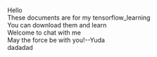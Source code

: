Hello <br> 
These documents are for my tensorflow_learning <br>
You can download them and learn   <br>
Welcome to chat with me    <br>
May the force be with you!--Yuda   <br>
dadadad
